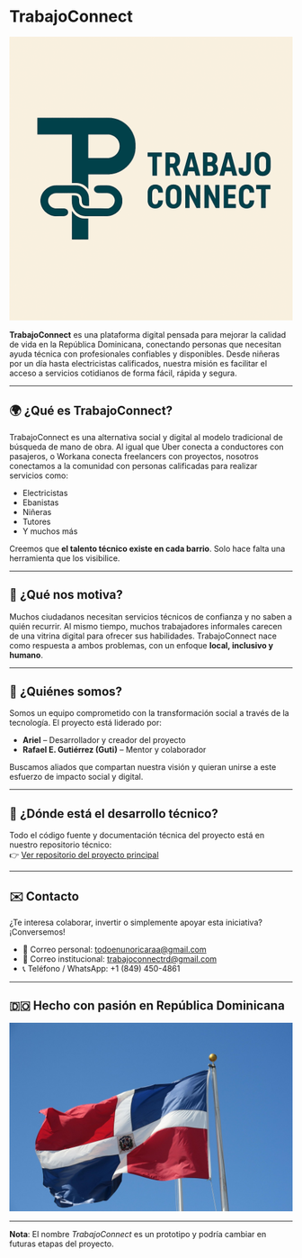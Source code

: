 # TrabajoConnect

![TrabajoConnect Logo](https://github.com/TrabajoConnect/trabajo-connect/blob/main/Copilot_20250618_141537%20(1).png)

**TrabajoConnect** es una plataforma digital pensada para mejorar la calidad de vida en la República Dominicana, conectando personas que necesitan ayuda técnica con profesionales confiables y disponibles. Desde niñeras por un día hasta electricistas calificados, nuestra misión es facilitar el acceso a servicios cotidianos de forma fácil, rápida y segura.

---

## 🌍 ¿Qué es TrabajoConnect?

TrabajoConnect es una alternativa social y digital al modelo tradicional de búsqueda de mano de obra. Al igual que Uber conecta a conductores con pasajeros, o Workana conecta freelancers con proyectos, nosotros conectamos a la comunidad con personas calificadas para realizar servicios como:

- Electricistas
- Ebanistas
- Niñeras
- Tutores
- Y muchos más

Creemos que **el talento técnico existe en cada barrio**. Solo hace falta una herramienta que los visibilice.  

---

## 📌 ¿Qué nos motiva?

Muchos ciudadanos necesitan servicios técnicos de confianza y no saben a quién recurrir. Al mismo tiempo, muchos trabajadores informales carecen de una vitrina digital para ofrecer sus habilidades. TrabajoConnect nace como respuesta a ambos problemas, con un enfoque **local, inclusivo y humano**.

---

## 👥 ¿Quiénes somos?

Somos un equipo comprometido con la transformación social a través de la tecnología. El proyecto está liderado por:

- **Ariel** – Desarrollador y creador del proyecto
- **Rafael E. Gutiérrez (Guti)** – Mentor y colaborador

Buscamos aliados que compartan nuestra visión y quieran unirse a este esfuerzo de impacto social y digital.

---

## 🚧 ¿Dónde está el desarrollo técnico?

Todo el código fuente y documentación técnica del proyecto está en nuestro repositorio técnico:  
👉 [Ver repositorio del proyecto principal](https://github.com/TrabajoConnect/Proyect)

---

## ✉️ Contacto

¿Te interesa colaborar, invertir o simplemente apoyar esta iniciativa? ¡Conversemos!

- 📧 Correo personal: [todoenunoricaraa@gmail.com](mailto:todoenunoricaraa@gmail.com)  
- 📧 Correo institucional: [trabajoconnectrd@gmail.com](mailto:trabajoconnectrd@gmail.com)  
- 📞 Teléfono / WhatsApp: +1 (849) 450-4861  

---

## 🇩🇴 Hecho con pasión en República Dominicana

![Bandera Dominicana](https://github.com/TrabajoConnect/trabajo-connect/blob/main/banner-3534015_1280.jpg)

---

**Nota**: El nombre *TrabajoConnect* es un prototipo y podría cambiar en futuras etapas del proyecto.
